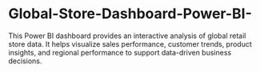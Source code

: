# Global-Store-Dashboard-Power-BI-
This Power BI dashboard provides an interactive analysis of global retail store data. It helps visualize sales performance, customer trends, product insights, and regional performance to support data-driven business decisions.
